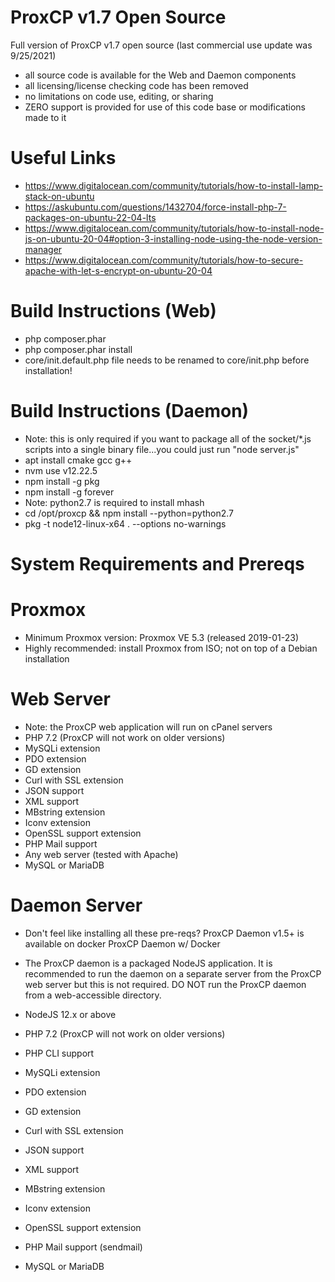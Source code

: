 # ProxCP v1.7 Open Source
Full version of ProxCP v1.7 open source (last commercial use update was 9/25/2021)

- all source code is available for the Web and Daemon components
- all licensing/license checking code has been removed
- no limitations on code use, editing, or sharing
- ZERO support is provided for use of this code base or modifications made to it

# Useful Links
- https://www.digitalocean.com/community/tutorials/how-to-install-lamp-stack-on-ubuntu
- https://askubuntu.com/questions/1432704/force-install-php-7-packages-on-ubuntu-22-04-lts
- https://www.digitalocean.com/community/tutorials/how-to-install-node-js-on-ubuntu-20-04#option-3-installing-node-using-the-node-version-manager
- https://www.digitalocean.com/community/tutorials/how-to-secure-apache-with-let-s-encrypt-on-ubuntu-20-04

# Build Instructions (Web)
- php composer.phar
- php composer.phar install
- core/init.default.php file needs to be renamed to core/init.php before installation!

# Build Instructions (Daemon)
- Note: this is only required if you want to package all of the socket/*.js scripts into a single binary file...you could just run "node server.js"
- apt install cmake gcc g++
- nvm use v12.22.5
- npm install -g pkg
- npm install -g forever
- Note: python2.7 is required to install mhash
- cd /opt/proxcp && npm install --python=python2.7
- pkg -t node12-linux-x64 . --options no-warnings

# System Requirements and Prereqs
# Proxmox
- Minimum Proxmox version: Proxmox VE 5.3 (released 2019-01-23)
- Highly recommended: install Proxmox from ISO; not on top of a Debian installation

# Web Server
- Note: the ProxCP web application will run on cPanel servers
- PHP 7.2 (ProxCP will not work on older versions)
- MySQLi extension
- PDO extension
- GD extension
- Curl with SSL extension
- JSON support
- XML support
- MBstring extension
- Iconv extension
- OpenSSL support extension
- PHP Mail support
- Any web server (tested with Apache)
- MySQL or MariaDB

# Daemon Server
- Don't feel like installing all these pre-reqs? ProxCP Daemon v1.5+ is available on docker ProxCP Daemon w/ Docker

- The ProxCP daemon is a packaged NodeJS application. It is recommended to run the daemon on a separate server from the ProxCP web server but this is not required. DO NOT run the ProxCP daemon from a web-accessible directory.

- NodeJS 12.x or above
- PHP 7.2 (ProxCP will not work on older versions)
- PHP CLI support
- MySQLi extension
- PDO extension
- GD extension
- Curl with SSL extension
- JSON support
- XML support
- MBstring extension
- Iconv extension
- OpenSSL support extension
- PHP Mail support (sendmail)
- MySQL or MariaDB
